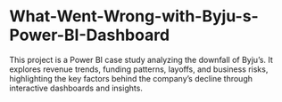 # What-Went-Wrong-with-Byju-s-Power-BI-Dashboard
This project is a Power BI case study analyzing the downfall of Byju’s. It explores revenue trends, funding patterns, layoffs, and business risks, highlighting the key factors behind the company’s decline through interactive dashboards and insights.

